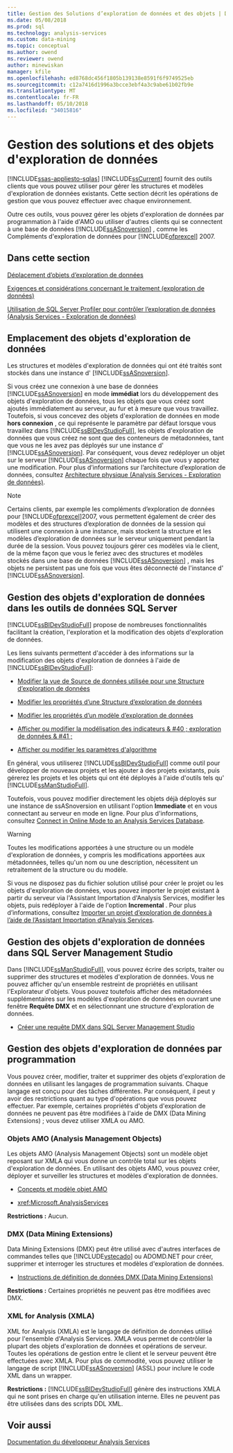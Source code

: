 ```yaml
---
title: Gestion des Solutions d’exploration de données et des objets | Documents Microsoft
ms.date: 05/08/2018
ms.prod: sql
ms.technology: analysis-services
ms.custom: data-mining
ms.topic: conceptual
ms.author: owend
ms.reviewer: owend
author: minewiskan
manager: kfile
ms.openlocfilehash: ed8768dc456f1805b139138e8591f6f9749525eb
ms.sourcegitcommit: c12a7416d1996a3bcce3ebf4a3c9abe61b02fb9e
ms.translationtype: MT
ms.contentlocale: fr-FR
ms.lasthandoff: 05/10/2018
ms.locfileid: "34015816"
---
```

# <a name="management-of-data-mining-solutions-and-objects"></a>Gestion des solutions et des objets d'exploration de données
[!INCLUDE[ssas-appliesto-sqlas](../../includes/ssas-appliesto-sqlas.md)]
  [!INCLUDE[ssCurrent](../../includes/sscurrent-md.md)] fournit des outils clients que vous pouvez utiliser pour gérer les structures et modèles d'exploration de données existants. Cette section décrit les opérations de gestion que vous pouvez effectuer avec chaque environnement.  
  
 Outre ces outils, vous pouvez gérer les objets d'exploration de données par programmation à l'aide d'AMO ou utiliser d'autres clients qui se connectent à une base de données [!INCLUDE[ssASnoversion](../../includes/ssasnoversion-md.md)] , comme les Compléments d'exploration de données pour [!INCLUDE[ofprexcel](../../includes/ofprexcel-md.md)] 2007.  
  
## <a name="in-this-section"></a>Dans cette section  
 [Déplacement d’objets d’exploration de données](../../analysis-services/data-mining/moving-data-mining-objects.md)  
  
 [Exigences et considérations concernant le traitement &#40;exploration de données&#41;](../../analysis-services/data-mining/processing-requirements-and-considerations-data-mining.md)  
  
 [Utilisation de SQL Server Profiler pour contrôler l’exploration de données &#40;Analysis Services - Exploration de données&#41;](../../analysis-services/data-mining/using-sql-server-profiler-to-monitor-data-mining-analysis-services-data-mining.md)  
  
## <a name="location-of-data-mining-objects"></a>Emplacement des objets d'exploration de données  
 Les structures et modèles d'exploration de données qui ont été traités sont stockés dans une instance d' [!INCLUDE[ssASnoversion](../../includes/ssasnoversion-md.md)].  
  
 Si vous créez une connexion à une base de données [!INCLUDE[ssASnoversion](../../includes/ssasnoversion-md.md)] en mode **immédiat** lors du développement des objets d'exploration de données, tous les objets que vous créez sont ajoutés immédiatement au serveur, au fur et à mesure que vous travaillez. Toutefois, si vous concevez des objets d'exploration de données en mode **hors connexion** , ce qui représente le paramètre par défaut lorsque vous travaillez dans [!INCLUDE[ssBIDevStudioFull](../../includes/ssbidevstudiofull-md.md)], les objets d'exploration de données que vous créez ne sont que des conteneurs de métadonnées, tant que vous ne les avez pas déployés sur une instance d' [!INCLUDE[ssASnoversion](../../includes/ssasnoversion-md.md)]. Par conséquent, vous devez redéployer un objet sur le serveur [!INCLUDE[ssASnoversion](../../includes/ssasnoversion-md.md)] chaque fois que vous y apportez une modification. Pour plus d’informations sur l’architecture d’exploration de données, consultez [Architecture physique &#40;Analysis Services - Exploration de données&#41;](../../analysis-services/data-mining/physical-architecture-analysis-services-data-mining.md).  
  
> [!NOTE]  
>  Certains clients, par exemple les compléments d’exploration de données pour [!INCLUDE[ofprexcel](../../includes/ofprexcel-md.md)]2007, vous permettent également de créer des modèles et des structures d’exploration de données de la session qui utilisent une connexion à une instance, mais stockent la structure et les modèles d’exploration de données sur le serveur uniquement pendant la durée de la session. Vous pouvez toujours gérer ces modèles via le client, de la même façon que vous le feriez avec des structures et modèles stockés dans une base de données [!INCLUDE[ssASnoversion](../../includes/ssasnoversion-md.md)] , mais les objets ne persistent pas une fois que vous êtes déconnecté de l'instance d' [!INCLUDE[ssASnoversion](../../includes/ssasnoversion-md.md)].  
  
## <a name="managing-data-mining-objects-in-sql-server-data-tools"></a>Gestion des objets d'exploration de données dans les outils de données SQL Server  
 [!INCLUDE[ssBIDevStudioFull](../../includes/ssbidevstudiofull-md.md)] propose de nombreuses fonctionnalités facilitant la création, l'exploration et la modification des objets d'exploration de données.  
  
 Les liens suivants permettent d'accéder à des informations sur la modification des objets d'exploration de données à l'aide de [!INCLUDE[ssBIDevStudioFull](../../includes/ssbidevstudiofull-md.md)]:  
  
-   [Modifier la vue de Source de données utilisée pour une Structure d’exploration de données](../../analysis-services/data-mining/edit-the-data-source-view-used-for-a-mining-structure.md)  
  
-   [Modifier les propriétés d’une Structure d’exploration de données](../../analysis-services/data-mining/change-the-properties-of-a-mining-structure.md)  
  
-   [Modifier les propriétés d’un modèle d’exploration de données](../../analysis-services/data-mining/change-the-properties-of-a-mining-model.md)  
  
-   [Afficher ou modifier la modélisation des indicateurs & #40 ; exploration de données & #41 ;](../../analysis-services/data-mining/view-or-change-modeling-flags-data-mining.md)  
  
-   [Afficher ou modifier les paramètres d'algorithme](../../analysis-services/data-mining/view-or-change-algorithm-parameters.md)  
  
 En général, vous utiliserez [!INCLUDE[ssBIDevStudioFull](../../includes/ssbidevstudiofull-md.md)] comme outil pour développer de nouveaux projets et les ajouter à des projets existants, puis gérerez les projets et les objets qui ont été déployés à l'aide d'outils tels qu' [!INCLUDE[ssManStudioFull](../../includes/ssmanstudiofull-md.md)].  
  
 Toutefois, vous pouvez modifier directement les objets déjà déployés sur une instance de ssASnoversion en utilisant l'option **Immediate** et en vous connectant au serveur en mode en ligne. Pour plus d'informations, consultez [Connect in Online Mode to an Analysis Services Database](../../analysis-services/multidimensional-models/connect-in-online-mode-to-an-analysis-services-database.md).  
  
> [!WARNING]  
>  Toutes les modifications apportées à une structure ou un modèle d'exploration de données, y compris les modifications apportées aux métadonnées, telles qu'un nom ou une description, nécessitent un retraitement de la structure ou du modèle.  
  
 Si vous ne disposez pas du fichier solution utilisé pour créer le projet ou les objets d'exploration de données, vous pouvez importer le projet existant à partir du serveur via l'Assistant Importation d'Analysis Services, modifier les objets, puis redéployer à l'aide de l'option **Incremental** . Pour plus d’informations, consultez [Importer un projet d’exploration de données à l’aide de l’Assistant Importation d’Analysis Services](../../analysis-services/data-mining/import-a-data-mining-project-using-the-analysis-services-import-wizard.md).  
  
## <a name="managing-data-mining-objects-in-sql-server-management-studio"></a>Gestion des objets d'exploration de données dans SQL Server Management Studio  
 Dans [!INCLUDE[ssManStudioFull](../../includes/ssmanstudiofull-md.md)], vous pouvez écrire des scripts, traiter ou supprimer des structures et modèles d'exploration de données. Vous ne pouvez afficher qu'un ensemble restreint de propriétés en utilisant l'Explorateur d'objets. Vous pouvez toutefois afficher des métadonnées supplémentaires sur les modèles d'exploration de données en ouvrant une fenêtre **Requête DMX** et en sélectionnant une structure d'exploration de données.  
  
-   [Créer une requête DMX dans SQL Server Management Studio](../../analysis-services/data-mining/create-a-dmx-query-in-sql-server-management-studio.md)  
  
## <a name="managing-data-mining-objects-programmatically"></a>Gestion des objets d'exploration de données par programmation  
 Vous pouvez créer, modifier, traiter et supprimer des objets d'exploration de données en utilisant les langages de programmation suivants. Chaque langage est conçu pour des tâches différentes. Par conséquent, il peut y avoir des restrictions quant au type d'opérations que vous pouvez effectuer. Par exemple, certaines propriétés d'objets d'exploration de données ne peuvent pas être modifiées à l'aide de DMX (Data Mining Extensions) ; vous devez utiliser XMLA ou AMO.  
  
### <a name="analysis-management-objects-amo"></a>Objets AMO (Analysis Management Objects)  
 Les objets AMO (Analysis Management Objects) sont un modèle objet reposant sur XMLA qui vous donne un contrôle total sur les objets d'exploration de données. En utilisant des objets AMO, vous pouvez créer, déployer et surveiller les structures et modèles d'exploration de données.  
  
-   [Concepts et modèle objet AMO](../../analysis-services/multidimensional-models/analysis-management-objects/amo-concepts-and-object-model.md)  
  
-   <xref:Microsoft.AnalysisServices>  
  
 **Restrictions :** Aucun.  
  
### <a name="data-mining-extensions-dmx"></a>DMX (Data Mining Extensions)  
 Data Mining Extensions (DMX) peut être utilisé avec d'autres interfaces de commandes telles que [!INCLUDE[vstecado](../../includes/vstecado-md.md)] ou ADOMD.NET pour créer, supprimer et interroger les structures et modèles d'exploration de données.  
  
-   [Instructions de définition de données DMX &#40;Data Mining Extensions&#41;](../../dmx/dmx-statements-data-definition.md)  
  
 **Restrictions :** Certaines propriétés ne peuvent pas être modifiées avec DMX.  
  
### <a name="xml-for-analysis-xmla"></a>XML for Analysis (XMLA)  
 XML for Analysis (XMLA) est le langage de définition de données utilisé pour l'ensemble d'Analysis Services. XMLA vous permet de contrôler la plupart des objets d'exploration de données et opérations de serveur. Toutes les opérations de gestion entre le client et le serveur peuvent être effectuées avec XMLA. Pour plus de commodité, vous pouvez utiliser le langage de script [!INCLUDE[ssASnoversion](../../includes/ssasnoversion-md.md)] (ASSL) pour inclure le code XML dans un wrapper.  
  
 **Restrictions :** [!INCLUDE[ssBIDevStudioFull](../../includes/ssbidevstudiofull-md.md)] génère des instructions XMLA qui ne sont prises en charge qu'en utilisation interne. Elles ne peuvent pas être utilisées dans des scripts DDL XML.  
  
## <a name="see-also"></a>Voir aussi  
 [Documentation du développeur Analysis Services](../../analysis-services/analysis-services-developer-documentation.md)  
  
  
